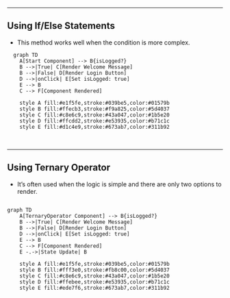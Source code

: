 <hr>

## Using If/Else Statements
- This method works well when the condition is more complex.

```mermaid
  graph TD
    A[Start Component] --> B{isLogged?}
    B -->|True| C[Render Welcome Message]
    B -->|False| D[Render Login Button]
    D -->|onClick| E[Set isLogged: true]
    E --> B
    C --> F[Component Rendered]

    style A fill:#e1f5fe,stroke:#039be5,color:#01579b
    style B fill:#ffecb3,stroke:#f9a825,color:#5d4037
    style C fill:#c8e6c9,stroke:#43a047,color:#1b5e20
    style D fill:#ffcdd2,stroke:#e53935,color:#b71c1c
    style E fill:#d1c4e9,stroke:#673ab7,color:#311b92
```
<br>
<hr>

## Using Ternary Operator 
- It’s often used when the logic is simple and there are only two options to render.

```mermaid

graph TD
    A[TernaryOperator Component] --> B{isLogged?}
    B -->|True| C[Render Welcome Message]
    B -->|False| D[Render Login Button]
    D -->|onClick| E[Set isLogged: true]
    E --> B
    C --> F[Component Rendered]
    E -.->|State Update| B

    style A fill:#e1f5fe,stroke:#039be5,color:#01579b
    style B fill:#fff3e0,stroke:#fb8c00,color:#5d4037
    style C fill:#c8e6c9,stroke:#43a047,color:#1b5e20
    style D fill:#ffebee,stroke:#e53935,color:#b71c1c
    style E fill:#ede7f6,stroke:#673ab7,color:#311b92
```
